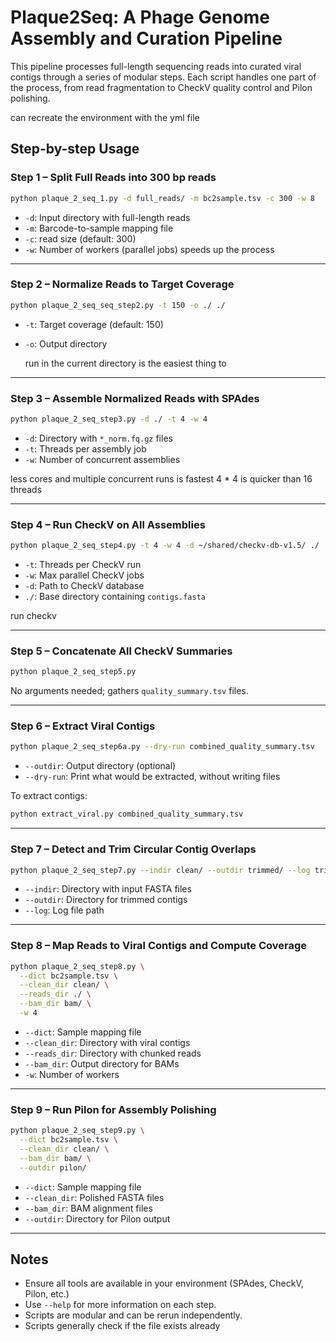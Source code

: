 # Plaque2Seq: A Phage Genome Assembly and Curation Pipeline

This pipeline processes full-length sequencing reads into curated viral contigs through a series of modular steps. Each script handles one part of the process, from read fragmentation to CheckV quality control and Pilon polishing.



can recreate the environment with the yml file 



## Step-by-step Usage

### **Step 1** – Split Full Reads into 300 bp reads

```bash
python plaque_2_seq_1.py -d full_reads/ -m bc2sample.tsv -c 300 -w 8
```

- `-d`: Input directory with full-length reads
- `-m`: Barcode-to-sample mapping file
- `-c`: read size (default: 300)
- `-w`: Number of workers (parallel jobs) speeds up the process 

---

### **Step 2** – Normalize Reads to Target Coverage

```bash
python plaque_2_seq_seq_step2.py -t 150 -o ./ ./
```

- `-t`: Target coverage (default: 150)
- `-o`: Output directory
  
  run in the current directory is the easiest thing to 

---

### **Step 3** – Assemble Normalized Reads with SPAdes

```bash
python plaque_2_seq_step3.py -d ./ -t 4 -w 4
```

- `-d`: Directory with `*_norm.fq.gz` files
- `-t`: Threads per assembly job
- `-w`: Number of concurrent assemblies 

less cores and multiple concurrent runs is fastest 4 * 4 is quicker than 16 threads 



---

### **Step 4** – Run CheckV on All Assemblies

```bash
python plaque_2_seq_step4.py -t 4 -w 4 -d ~/shared/checkv-db-v1.5/ ./
```

- `-t`: Threads per CheckV run
- `-w`: Max parallel CheckV jobs
- `-d`: Path to CheckV database
- `./`: Base directory containing `contigs.fasta`

run checkv 

---

### **Step 5** – Concatenate All CheckV Summaries

```bash
python plaque_2_seq_step5.py
```

No arguments needed; gathers `quality_summary.tsv` files.

---

### **Step 6** – Extract Viral Contigs

```bash
python plaque_2_seq_step6a.py --dry-run combined_quality_summary.tsv
```

- `--outdir`: Output directory (optional)
- `--dry-run`: Print what would be extracted, without writing files

To extract contigs:

```bash
python extract_viral.py combined_quality_summary.tsv
```

---

### **Step 7** – Detect and Trim Circular Contig Overlaps

```bash
python plaque_2_seq_step7.py --indir clean/ --outdir trimmed/ --log trim.log
```

- `--indir`: Directory with input FASTA files
- `--outdir`: Directory for trimmed contigs
- `--log`: Log file path

---

### **Step 8** – Map Reads to Viral Contigs and Compute Coverage

```bash
python plaque_2_seq_step8.py \
  --dict bc2sample.tsv \
  --clean_dir clean/ \
  --reads_dir ./ \
  --bam_dir bam/ \
  -w 4
```

- `--dict`: Sample mapping file
- `--clean_dir`: Directory with viral contigs
- `--reads_dir`: Directory with chunked reads
- `--bam_dir`: Output directory for BAMs
- `-w`: Number of workers

---

### **Step 9** – Run Pilon for Assembly Polishing

```bash
python plaque_2_seq_step9.py \
  --dict bc2sample.tsv \
  --clean_dir clean/ \
  --bam_dir bam/ \
  --outdir pilon/
```

- `--dict`: Sample mapping file
- `--clean_dir`: Polished FASTA files
- `--bam_dir`: BAM alignment files
- `--outdir`: Directory for Pilon output

---

## Notes

- Ensure all tools are available in your environment (SPAdes, CheckV, Pilon, etc.)
- Use `--help` for more information on each step.
- Scripts are modular and can be rerun independently. 
- Scripts generally check if the file exists already 
